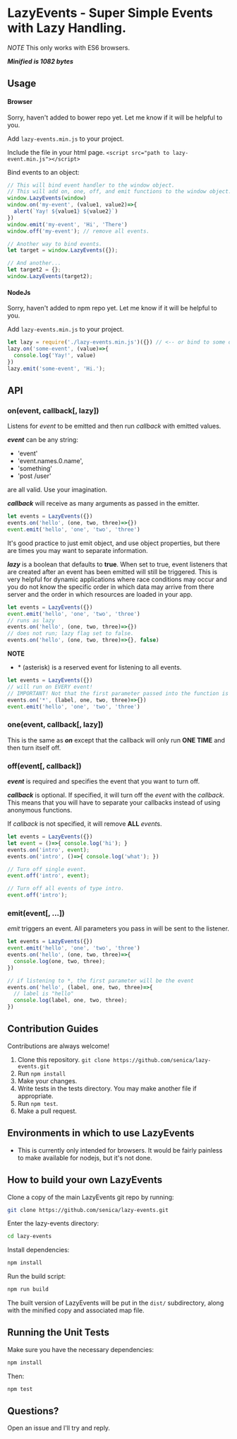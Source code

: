 LazyEvents - Super Simple Events with Lazy Handling.
====================================================

*NOTE* This only works with ES6 browsers.

***Minified is 1082 bytes***

Usage
-----

#### Browser

Sorry, haven't added to bower repo yet. Let me know if it will be helpful to you.

Add `lazy-events.min.js` to your project.

Include the file in your html page.
`<script src="path to lazy-event.min.js"></script>`

Bind events to an object:
```javascript
// This will bind event handler to the window object.
// This will add on, one, off, and emit functions to the window object.
window.LazyEvents(window)
window.on('my-event', (value1, value2)=>{
  alert(`Yay! ${value1} ${value2}`)
})
window.emit('my-event', 'Hi', 'There')
window.off('my-event'); // remove all events.

// Another way to bind events.
let target = window.LazyEvents({});

// And another...
let target2 = {};
window.LazyEvents(target2);
```

#### NodeJs

Sorry, haven't added to npm repo yet. Let me know if it will be helpful to you.

Add `lazy-events.min.js` to your project.

```js
let lazy = require('./lazy-events.min.js')({}) // <-- or bind to some other object.
lazy.on('some-event', (value)=>{
  console.log('Yay!', value)
})
lazy.emit('some-event', 'Hi.');
```

## API

### on(event, callback[, lazy])

Listens for *event* to be emitted and then run *callback* with emitted values.

***event*** can be any string:
- 'event'
- 'event.names.0.name',
- 'something'
- 'post /user'

are all valid. Use your imagination.

***callback*** will receive as many arguments as passed in the emitter.

```js
let events = LazyEvents({})
events.on('hello', (one, two, three)=>{})
event.emit('hello', 'one', 'two', 'three')
```

It's good practice to just emit object, and use object properties, but there are times you may want to separate information.

***lazy*** is a boolean that defaults to **true**. When set to true, event listeners that are created after an event has been emitted will still be triggered. This is very helpful for dynamic applications where race conditions may occur and you do not know the specific order in which data may arrive from there server and the order in which resources are loaded in your app.

```js
let events = LazyEvents({})
event.emit('hello', 'one', 'two', 'three')
// runs as lazy
events.on('hello', (one, two, three)=>{})
// does not run; lazy flag set to false.
events.on('hello', (one, two, three)=>{}, false)
```

**NOTE**
- \* (asterisk) is a reserved event for listening to all events.

```js
let events = LazyEvents({})
// will run on EVERY event!
// IMPORTANT! Not that the first parameter passed into the function is the event that was triggered. This differs from all other event listeners in which you already now what the event is.
events.on('*', (label, one, two, three)=>{})
event.emit('hello', 'one', 'two', 'three')
```

### one(event, callback[, lazy])

This is the same as ***on*** except that the callback will only run **ONE TIME** and then turn itself off.

### off(event[, callback])

***event*** is required and specifies the event that you want to turn off.

***callback*** is optional. If specified, it will turn off the *event* with the *callback*. This means that you will have to separate your callbacks instead of using anonymous functions.

If *callback* is not specified, it will remove **ALL** *event*s.

```js
let events = LazyEvents({})
let event = ()=>{ console.log('hi'); }
events.on('intro', event);
events.on('intro', ()=>{ console.log('what'); })

// Turn off single event.
event.off('intro', event);

// Turn off all events of type intro.
event.off('intro');
```

### emit(event[, ...])

*emit* triggers an event. All parameters you pass in will be sent to the listener.

```js
let events = LazyEvents({})
event.emit('hello', 'one', 'two', 'three')
events.on('hello', (one, two, three)=>{
  console.log(one, two, three);
})

// if listening to *, the first parameter will be the event
events.on('hello', (label, one, two, three)=>{
  // label is "hello"
  console.log(label, one, two, three);
})
```

Contribution Guides
--------------------------------------

Contributions are always welcome!

1. Clone this repository. `git clone https://github.com/senica/lazy-events.git`
2. Run `npm install`
3. Make your changes.
4. Write tests in the tests directory. You may make another file if appropriate.
5. Run `npm test`.
6. Make a pull request.


Environments in which to use LazyEvents
--------------------------------------

- This is currently only intended for browsers. It would be fairly painless
to make available for nodejs, but it's not done.

How to build your own LazyEvents
--------------------------------

Clone a copy of the main LazyEvents git repo by running:

```bash
git clone https://github.com/senica/lazy-events.git
```

Enter the lazy-events directory:
```bash
cd lazy-events
```

Install dependencies:
```bash
npm install
```

Run the build script:
```bash
npm run build
```
The built version of LazyEvents will be put in the `dist/` subdirectory, along with the minified copy and associated map file.


Running the Unit Tests
--------------------------------------

Make sure you have the necessary dependencies:

```bash
npm install
```

Then:

```bash
npm test
```


Questions?
----------

Open an issue and I'll try and reply.
